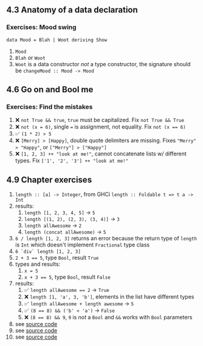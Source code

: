 ## 4.3 Anatomy of a data declaration

### Exercises: Mood swing

`data Mood = Blah | Woot deriving Show`

1. `Mood`
1. `Blah` or `Woot`
1. `Woot` is a data constructor _not_ a type constructor, the signature should be `changeMood :: Mood -> Mood`

## 4.6 Go on and Bool me

### Exercises: Find the mistakes

1. ❌ `not True && true`, `true` must be capitalized. Fix `not True && True`
1. ❌ `not (x = 6)`, single `=` is assignment, not equality. Fix `not (x == 6)`
1. ✅ `(1 * 2) > 5`
1. ❌ `[Merry] > [Happy]`, double quote delimiters are missing. Fixes `"Merry" > "Happy"`, or `["Merry"] > ["Happy"]`
1. ❌ `[1, 2, 3] ++ "look at me!"`, cannot concatenate lists w/ different types. Fix `['1', '2', '3'] ++ "look at me!"`

## 4.9 Chapter exercises

1. `length :: [a] -> Integer`, from GHCi `length :: Foldable t => t a -> Int`
1. results:
   1. `length [1, 2, 3, 4, 5]` -> `5`
   1. `length [(1, 2), (2, 3), (3, 4)]` -> `3`
   1. `length allAwesome` -> `2`
   1. `length (concat allAwesome)` -> `5`
1. `6 / length [1, 2, 3]` returns an error because the return type of `length` is `Int` which doesn't implement `Fractional` type class
1. `` 6 `div` length [1, 2, 3] ``
1. `2 + 3 == 5`, type `Bool`, result `True`
1. types and results:
   1. `x = 5`
   1. `x + 3 == 5`, type `Bool`, result `False`
1. results:
   1. ✅ `length allAwesome == 2` -> `True`
   1. ❌ `length [1, 'a', 3, 'b']`, elements in the list have different types
   1. ✅ `length allAwesome + length awesome` -> `5`
   1. ✅ `(8 == 8) && ('b' < 'a')` -> `False`
   1. ❌ `(8 == 8) && 9`, `9` is _not_ a `Bool` and `&&` works with `Bool` parameters
1. see [source code](./src/Chapter04/exercises.hs)
1. see [source code](./src/Chapter04/exercises.hs)
1. see [source code](./src/Chapter04/exercises.hs)

